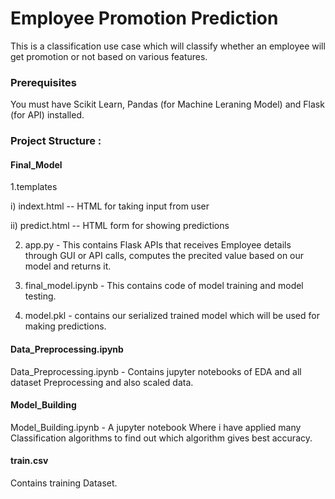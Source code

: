 # Employee Promotion Prediction

This is a classification use case which will classify whether an employee will get promotion or not based on various features.

### Prerequisites
You must have Scikit Learn, Pandas (for Machine Leraning Model) and Flask (for API) installed.

### Project Structure :

#### Final_Model

1.templates

i) indext.html -- HTML for taking input from user

ii) predict.html -- HTML form for showing predictions

2. app.py - This contains Flask APIs that receives Employee details through GUI or API calls, computes the precited value based on our model and returns it.

3. final_model.ipynb - This contains code of model training and model testing.

4. model.pkl - contains our serialized trained model which will be used for making predictions.

#### Data_Preprocessing.ipynb

Data_Preprocessing.ipynb - Contains jupyter notebooks of EDA and all dataset Preprocessing and also scaled data.

#### Model_Building

Model_Building.ipynb - A jupyter notebook Where i have applied many Classification algorithms to find out which algorithm gives best accuracy.


#### train.csv

Contains training Dataset.

